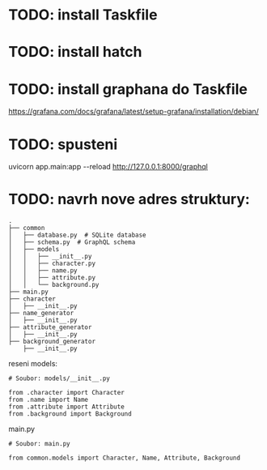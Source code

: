 # TODO: install Taskfile
# TODO: install hatch
# TODO: install graphana do Taskfile
https://grafana.com/docs/grafana/latest/setup-grafana/installation/debian/

# TODO: spusteni
uvicorn app.main:app --reload
http://127.0.0.1:8000/graphql

# TODO: navrh nove adres struktury:
```
.
├── common
│   ├── database.py  # SQLite database
│   ├── schema.py  # GraphQL schema
│   ├── models
│   │   ├── __init__.py
│   │   ├── character.py
│   │   ├── name.py
│   │   ├── attribute.py
│   │   └── background.py
├── main.py
├── character
│   ├── __init__.py
├── name_generator
│   ├── __init__.py
├── attribute_generator
│   ├── __init__.py
├── background_generator
    ├── __init__.py
```

reseni models:
```
# Soubor: models/__init__.py

from .character import Character
from .name import Name
from .attribute import Attribute
from .background import Background
```

main.py
```
# Soubor: main.py

from common.models import Character, Name, Attribute, Background
```